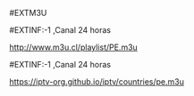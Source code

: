 #EXTM3U


#EXTINF:-1 ,Canal 24 horas

http://www.m3u.cl/playlist/PE.m3u 


#EXTINF:-1 ,Canal 24 horas

https://iptv-org.github.io/iptv/countries/pe.m3u
